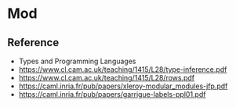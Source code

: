 # Mod


## Reference

* Types and Programming Languages
* https://www.cl.cam.ac.uk/teaching/1415/L28/type-inference.pdf
* https://www.cl.cam.ac.uk/teaching/1415/L28/rows.pdf
* https://caml.inria.fr/pub/papers/xleroy-modular_modules-jfp.pdf
* https://caml.inria.fr/pub/papers/garrigue-labels-ppl01.pdf